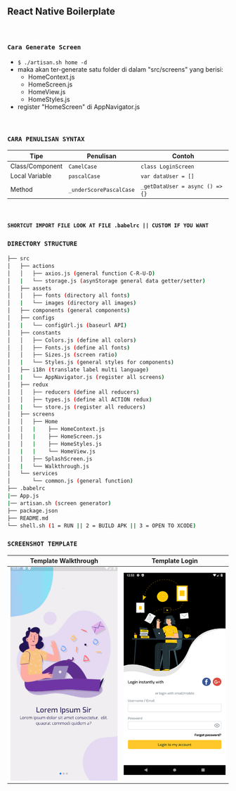 ## React Native Boilerplate

<br>

### `Cara Generate Screen`
- ```$ ./artisan.sh home -d```
- maka akan ter-generate satu folder di dalam "src/screens" yang berisi:
  - HomeContext.js
  - HomeScreen.js
  - HomeView.js
  - HomeStyles.js
- register "HomeScreen" di AppNavigator.js

<br>

### `CARA PENULISAN SYNTAX`
|Tipe|Penulisan|Contoh| 
|---|---|---|
|Class/Component|`CamelCase`|`class LoginScreen`|
|Local Variable|`pascalCase`|`var dataUser = []`|
|Method|`_underScorePascalCase`|`_getDataUser = async () => {}`|

<br>

#### `SHORTCUT IMPORT FILE LOOK AT FILE .babelrc || CUSTOM IF YOU WANT`

### `DIRECTORY STRUCTURE`
```bash
├── src
│   ├── actions
│   │   ├── axios.js (general function C-R-U-D)
│   |   └── storage.js (asynStorage general data getter/setter)
│   ├── assets
│   │   ├── fonts (directory all fonts)
│   |   └── images (directory all images)
│   ├── components (general components)
│   ├── configs
│   |   └── configUrl.js (baseurl API)
│   ├── constants
│   │   ├── Colors.js (define all colors)
│   │   ├── Fonts.js (define all fonts)
│   │   ├── Sizes.js (screen ratio)
│   |   └── Styles.js (general styles for components)
│   ├── i18n (translate label multi language)
│   |   └── AppNavigator.js (register all screens)
│   ├── redux
│   │   ├── reducers (define all reducers)
│   │   ├── types.js (define all ACTION redux)
│   |   └── store.js (register all reducers)
│   ├── screens
│   │   ├── Home
│   │   |    ├── HomeContext.js
│   │   |    ├── HomeScreen.js
│   │   |    ├── HomeStyles.js
│   |   |    └── HomeView.js
│   │   ├── SplashScreen.js
│   |   └── Walkthrough.js
│   └── services
│       └── common.js (general function)
├── .babelrc
|── App.js
|── artisan.sh (screen generator)
├── package.json
├── README.md
└── shell.sh (1 = RUN || 2 = BUILD APK || 3 = OPEN TO XCODE)
```

### `SCREENSHOT TEMPLATE`

<table>
  <thead>
    <th>Template Walkthrough</th>
    <th>Template Login</th>
  </thead>
  <tbody>
    <td><img src='./walkthrough.gif' /></td>
    <td><img src='./login.png' /></td>
  </tbody>
</table>
